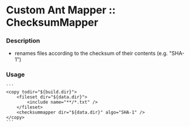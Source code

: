 # Custom Ant Mapper :: ChecksumMapper

### Description

- renames files according to the checksum of their contents (e.g. "SHA-1")

### Usage

    ```
    <copy todir="${build.dir}">
    	<fileset dir="${data.dir}">
    		<include name="**/*.txt" />
    	</fileset>
    	<checksummapper dir="${data.dir}" algo="SHA-1" />
    </copy>
    ```

